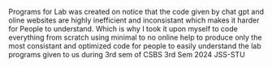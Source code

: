 Programs for Lab was created on notice that the code given by chat gpt and oline websites are highly inefficient and inconsistant which makes it harder for People to understand. 
Which is why I took it upon myself to code everything from scratch using minimal to no online help to produce only the most consistant and optimized code for people to easily 
understand the lab programs given to us during 3rd sem of CSBS 3rd Sem 2024 JSS-STU

